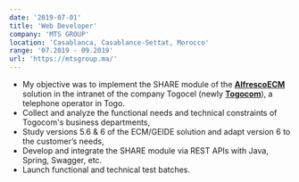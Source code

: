 ```yaml
---
date: '2019-07-01'
title: 'Web Developer'
company: 'MTS GROUP'
location: 'Casablanca, Casablance-Settat, Morocco'
range: '07.2019 - 09.2019'
url: 'https://mtsgroup.ma/'
---
```


- My objective was to implement the SHARE module of the **[AlfrescoECM](https://docs.alfresco.com/content-services/6.0/)** solution in the intranet of the company Togocel (newly **[Togocom](https://togocom.tg/)**), a telephone operator in Togo.
- Collect and analyze the functional needs and technical constraints of Togocom's business departments,
- Study versions 5.6 & 6 of the ECM/GEIDE solution and adapt version 6 to the customer’s needs,
- Develop and integrate the SHARE module via REST APIs with Java, Spring, Swagger, etc.
- Launch functional and technical test batches.
